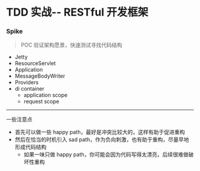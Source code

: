 # TDD 实战-- RESTful 开发框架




### Spike
> POC 验证架构愿景，快速测试寻找代码结构 
- Jetty 
- ResourceServlet
- Application
- MessageBodyWriter 
- Providers
- di container
  - application scope
  - request scope





---
一些注意点
- 首先可以做一些 happy path，最好是冲突比较大的，这样有助于促进重构
- 然后在恰当的时机引入 sad path，作为负向刺激，也有助于重构，尽量早地形成代码结构
  - 如果一味只做 happy path，你可能会因为代码写得太漂亮，后续很难做破坏性重构
